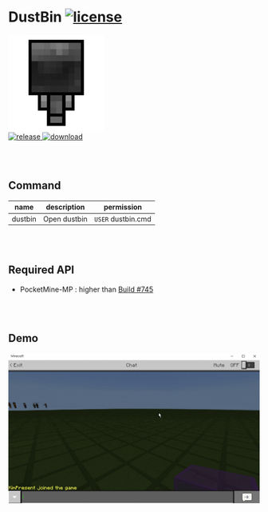 # DustBin [![license](https://img.shields.io/github/license/Blugin/DustBin-PMMP.svg?label=License)](LICENSE)
[![icon](assets/icon/192x192.png?raw=true)]()  
[![release](https://img.shields.io/github/release/Blugin/DustBin-PMMP.svg?label=Release) ![download](https://img.shields.io/github/downloads/Blugin/DustBin-PMMP/total.svg?label=Download)](https://github.com/Blugin/DustBin-PMMP/releases/latest)
  
<br/><br/>
  
## Command
| name    | description  | permission         |
| :-----: | :----------: | :----------------: |
| dustbin | Open dustbin | `USER` dustbin.cmd |
  
<br/><br/>
  
## Required API
- PocketMine-MP : higher than [Build #745](https://jenkins.pmmp.io/job/PocketMine-MP/745)
  
<br/><br/>
  
## Demo
![demo](assets/screenshot/demo.gif?raw=true)